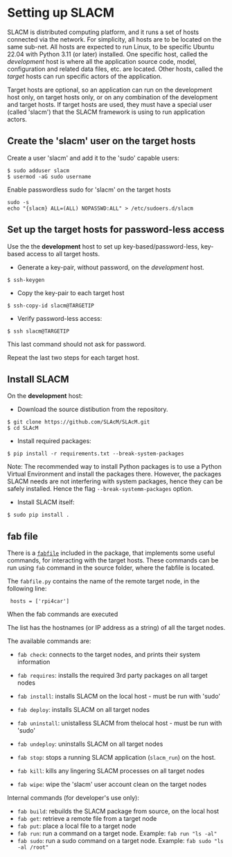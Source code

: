 # Setting up SLACM

SLACM is distributed computing platform, and it runs a set of hosts connected via the network. For simplicity, all hosts are to be
located on the same sub-net. All hosts are expected to run Linux, to be specific Ubuntu 22.04  with Python 3.11 (or later) installed. 
One specific host, called the _development_ host is where all the application source code, model, configuration  and related data files, etc.
are located. Other hosts, called the _target_ hosts can run specific actors of the application. 

Target hosts are optional, so an application can run on the development host only, on target hosts only, or on any combination 
of the development and target hosts. If target hosts are used, they must have a special user (called 'slacm') that the SLACM 
framework is using to run application actors.

## Create the 'slacm' user on the target hosts

Create a user 'slacm' and add it to the 'sudo' capable users:
```
$ sudo adduser slacm
$ usermod -aG sudo username
```
Enable passwordless sudo for 'slacm' on the target hosts
```
sudo -s
echo "{slacm} ALL=(ALL) NOPASSWD:ALL" > /etc/sudoers.d/slacm
```

## Set up the target hosts for password-less access 

Use the the **development** host to set up key-based/password-less, key-based access to all target hosts. 

- Generate a key-pair, without password, on the _development_ host.

```
$ ssh-keygen
```
- Copy the key-pair to each target host
```
$ ssh-copy-id slacm@TARGETIP
```
- Verify password-less access:
```
$ ssh slacm@TARGETIP
```
This last command should not ask for password.

Repeat the last two steps for each target host. 

## Install SLACM

On the **development** host: 

- Download the source distibution from the repository. 
```
$ git clone https://github.com/SLAcM/SLAcM.git
$ cd SLAcM
```
- Install required packages:
```
$ pip install -r requirements.txt --break-system-packages
```
Note: The recommended way to install Python packages is to use a Python Virtual Environment and install the packages there. 
However, the packages SLACM needs are not interfering with system packages, hence they can be safely installed. Hence the flag `--break-systemm-packages` option.

- Install SLACM itself:
```
$ sudo pip install .
```

## fab file

There is a [`fabfile`](https://www.fabfile.org) included in the package, that implements some useful commands, for interacting with the target hosts. These commands can be run using `fab` command in the source folder, where the fabfile is located.  


The `fabfile.py` contains the name of the remote target node, in the following line: 

```
 hosts = ['rpi4car']
 ```
When the fab commands are executed 

 The list has the hostnames (or IP address as a string) of all the target nodes. 
 
 The available commands are:
 - `fab check`: connects to the target nodes, and prints their system information
 - `fab requires`: installs the required 3rd party packages on all target nodes
 - `fab install`: installs SLACM on the local host - must be run with 'sudo'
 - `fab deploy`: installs SLACM on all target nodes
 - `fab uninstall`: unistalless SLACM from thelocal host - must be run with 'sudo'
 - `fab undeploy`: uninstalls SLACM on all target nodes
 
 - `fab stop`: stops a running SLACM application (`slacm_run`) on the host. 
 - `fab kill`: kills any lingering SLACM processes on all target nodes
 - `fab wipe`: wipe the 'slacm' user account clean on the target nodes

 
 Internal commands (for developer's use only):
 - `fab build`: rebuilds the SLACM package from source, on the local host 
 - `fab get`: retrieve a remote file from a target node
 - `fab put`: place a local file to a target node
 - `fab run`: run a command on a target node. Example: `fab run "ls -al"`
 - `fab sudo`: run a sudo command on a target node. Example: `fab sudo "ls -al /root"`

 